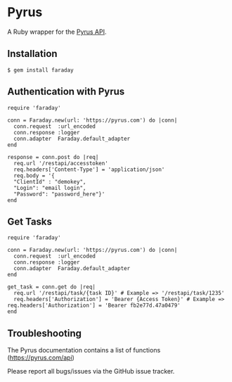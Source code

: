 Pyrus
=====


A Ruby wrapper for the [Pyrus API](https://pyrus.com/api).


Installation
------------

    $ gem install faraday


Authentication with Pyrus
-------------------------------

    require 'faraday'

    conn = Faraday.new(url: 'https://pyrus.com') do |conn|
      conn.request  :url_encoded           
      conn.response :logger             
      conn.adapter  Faraday.default_adapter
    end

    response = conn.post do |req|
      req.url '/restapi/accesstoken'
      req.headers['Content-Type'] = 'application/json'
      req.body = '{
      "ClientId" : "demokey",
      "Login": "email login",
      "Password": "password_here"}'
    end

Get Tasks
-------------------------------

    require 'faraday'

    conn = Faraday.new(url: 'https://pyrus.com') do |conn|
      conn.request  :url_encoded           
      conn.response :logger             
      conn.adapter  Faraday.default_adapter
    end

    get_task = conn.get do |req|                           
      req.url '/restapi/task/{task ID}' # Example => '/restapi/task/1235'
      req.headers['Authorization'] = 'Bearer {Access Token}' # Example => req.headers['Authorization'] = 'Bearer fb2e77d.47a0479'
    end


Troubleshooting
---------------

The Pyrus documentation contains a list of functions (https://pyrus.com/api)

Please report all bugs/issues via the GitHub issue tracker.
